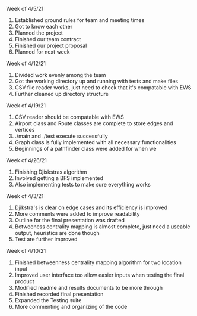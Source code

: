 Week of 4/5/21
1. Established ground rules for team and meeting times
2. Got to know each other
3. Planned the project
4. Finished our team contract
5. Finished our project proposal
6. Planned for next week

Week of 4/12/21
1. Divided work evenly among the team
2. Got the working directory up and running with tests and make files
3. CSV file reader works, just need to check that it's compatable with EWS
4. Further cleaned up directory structure

Week of 4/19/21
1. CSV reader should be compatable with EWS
2. Airport class and Route classes are complete to store edges and vertices
3. ./main and ./test execute successfully
4. Graph class is fully implemented with all necessary functionalities
5. Beginnings of a pathfinder class were added for when we 


Week of 4/26/21
1. Finishing Djiskstras algorithm
2. Involved getting a BFS implemented
3. Also implementing tests to make sure everything works

Week of 4/3/21
1. Djikstra's is clear on edge cases and its efficiency is improved
2. More comments were added to improve readability
3. Outline for the final presentation was drafted
4. Betweeness centrality mapping is almost complete, just need a useable output, heuristics are done though
5. Test are further improved

Week of 4/10/21
1. Finished betweenness centrality mapping algorithm for two location input
2. Improved user interface too allow easier inputs when testing the final product
3. Modified readme and results documents to be more through
4. Finished recorded final presentation
5. Expanded the Testing suite
6. More commenting and organizing of the code


